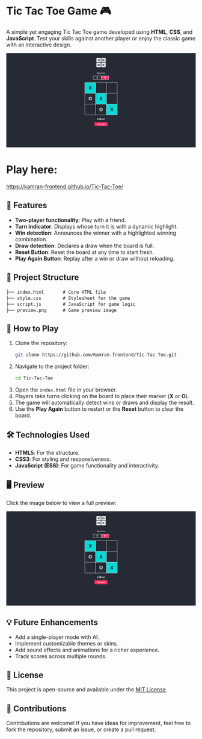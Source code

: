 # Tic Tac Toe Game 🎮

A simple yet engaging Tic Tac Toe game developed using **HTML**, **CSS**, and **JavaScript**. Test your skills against another player or enjoy the classic game with an interactive design.

![Preview](https://github.com/Kamran-frontend/Tic-Tac-Toe/blob/main/preview.png?raw=true)

# Play here:
https://kamran-frontend.github.io/Tic-Tac-Toe/

## 📜 Features
- **Two-player functionality**: Play with a friend.
- **Turn indicator**: Displays whose turn it is with a dynamic highlight.
- **Win detection**: Announces the winner with a highlighted winning combination.
- **Draw detection**: Declares a draw when the board is full.
- **Reset Button**: Reset the board at any time to start fresh.
- **Play Again Button**: Replay after a win or draw without reloading.

## 📂 Project Structure
```
├── index.html       # Core HTML file
├── style.css        # Stylesheet for the game
├── script.js        # JavaScript for game logic
├── preview.png      # Game preview image
```

## 🚀 How to Play
1. Clone the repository:
   ```bash
   git clone https://github.com/Kamran-frontend/Tic-Tac-Toe.git
   ```
2. Navigate to the project folder:
   ```bash
   cd Tic-Tac-Toe
   ```
3. Open the `index.html` file in your browser.
4. Players take turns clicking on the board to place their marker (**X** or **O**).
5. The game will automatically detect wins or draws and display the result.
6. Use the **Play Again** button to restart or the **Reset** button to clear the board.

## 🛠 Technologies Used
- **HTML5**: For the structure.
- **CSS3**: For styling and responsiveness.
- **JavaScript (ES6)**: For game functionality and interactivity.

## 🖥 Preview
Click the image below to view a full preview:

[![Preview](https://github.com/Kamran-frontend/Tic-Tac-Toe/blob/main/preview.png?raw=true)](https://github.com/Kamran-frontend/Tic-Tac-Toe/blob/main/preview.png?raw=true)

## 💡 Future Enhancements
- Add a single-player mode with AI.
- Implement customizable themes or skins.
- Add sound effects and animations for a richer experience.
- Track scores across multiple rounds.

## 📄 License
This project is open-source and available under the [MIT License](LICENSE).

## 🤝 Contributions
Contributions are welcome! If you have ideas for improvement, feel free to fork the repository, submit an issue, or create a pull request.
